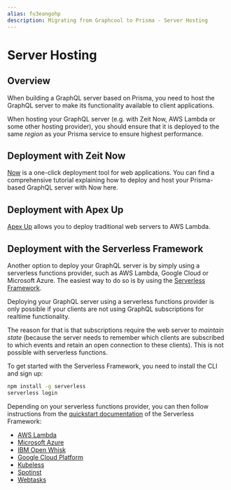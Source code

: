 ```yaml
---
alias: fu3eangohp
description: Migrating from Graphcool to Prisma - Server Hosting
---
```


# Server Hosting

## Overview

When building a GraphQL server based on Prisma, you need to host the GraphQL server to make its functionality available to client applications.

<Warning>

When hosting your GraphQL server (e.g. with Zeit Now, AWS Lambda or some other hosting provider), you should ensure that it is deployed to the same _region_ as your Prisma service to ensure highest performance.

</Warning>

## Deployment with Zeit Now

[Now](https://zeit.co/now) is a one-click deployment tool for web applications. You can find a comprehensive tutorial explaining how to deploy and host your Prisma-based GraphQL server with Now here.

## Deployment with Apex Up

[Apex Up](https://up.docs.apex.sh) allows you to deploy traditional web servers to AWS Lambda.

## Deployment with the Serverless Framework

Another option to deploy your GraphQL server is by simply using a serverless functions provider, such as AWS Lambda, Google Cloud or Microsoft Azure. The easiest way to do so is by using the [Serverless Framework](https://serverless.com/).

<Warning>

Deploying your GraphQL server using a serverless functions provider is only possible if your clients are not using GraphQL subscriptions for realtime functionality. 

The reason for that is that subscriptions require the web server to _maintain state_ (because the server needs to remember which clients are subscribed to which events and retain an open connection to these clients). This is not possible with serverless functions.

</Warning>

To get started with the Serverless Framework, you need to install the CLI and sign up:

```sh
npm install -g serverless
serverless login
```

Depending on your serverless functions provider, you can then follow instructions from the [quickstart documentation](https://serverless.com/framework/docs/getting-started/) of the Serverless Framework:

* [AWS Lambda](https://serverless.com/framework/docs/providers/aws/guide/quick-start/)
* [Microsoft Azure](https://serverless.com/framework/docs/providers/azure/guide/quick-start/)
* [IBM Open Whisk](https://serverless.com/framework/docs/providers/openwhisk/guide/quick-start/)
* [Google Cloud Platform](https://serverless.com/framework/docs/providers/google/guide/quick-start/)
* [Kubeless](https://serverless.com/framework/docs/providers/kubeless/guide/quick-start/)
* [Spotinst](https://serverless.com/framework/docs/providers/spotinst/guide/quick-start/)
* [Webtasks](https://serverless.com/framework/docs/providers/webtasks/guide/quick-start/)
